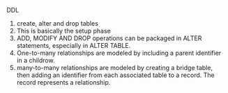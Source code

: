 DDL
1. create, alter and drop tables
2. This is basically the setup phase
3. ADD, MODIFY AND DROP operations can be packaged in ALTER statements, especially in ALTER TABLE.
4. One-to-many relationships are modeled by including a parent identifier in a childrow.
5. many-to-many relationships are modeled by creating a bridge table, then adding an identifier from each associated table to a record. The record represents a relationship.

